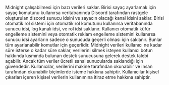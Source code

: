 Midnight çalışabilmesi için bazı verileri saklar. Birisi sayaç ayarlamak için sayaç komutunu kullanırsa veritabanında Discord tarafından rastgele oluşturulan discord sunucu idsini ve sayacın olacağı kanal idsini saklar. Birisi otomatik rol sistemi için otomatik rol komutunu kullanırsa veritabanında sunucu idsi, log kanalı idsi, ve rol idsi saklanır. Kullanıcı otomatik küfür engelleme sistemini veya otomatik reklam engelleme sistemini kullanırsa sunucu idsi ayarların sadece o sunucuda geçerli olması için saklanır. Bunlar tüm ayarlanabilir komutlar için geçerlidir. Midnight verileri kullanıcı ne kadar süre isterse o kadar süre saklar, verilerini silmek isteyen kullanıcı botun hakkında kısmında bulunan destek sunucusuna gelerek destek talebi açabilir. Ancak tüm veriler ücretli sanal sunucularda saklandığı için güvendedir. Kullanıcılar, verilerini makine tarafından okunabilir ve insan tarafından okunabilir biçimlerde isteme hakkına sahiptir. Kullanıcılar kişisel çıkarları içeren kişisel verilerin kullanımına itiraz etme hakkına sahiptir.
